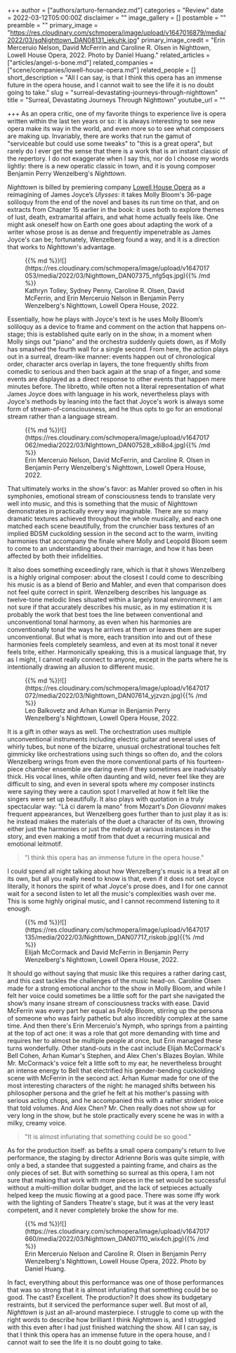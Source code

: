 +++
author = ["authors/arturo-fernandez.md"]
categories = "Review"
date = 2022-03-12T05:00:00Z
disclaimer = ""
image_gallery = []
postamble = ""
preamble = ""
primary_image = "https://res.cloudinary.com/schmopera/image/upload/v1647016879/media/2022/03/sqNighttown_DAN08131_iekuhk.jpg"
primary_image_credit = "Erin Merceruio Nelson, David McFerrin and Caroline R. Olsen in Nighttown, Lowell House Opera, 2022. Photo by Daniel Huang."
related_articles = ["articles/angel-s-bone.md"]
related_companies = ["scene/companies/lowell-house-opera.md"]
related_people = []
short_description = "All I can say, is that I think this opera has an immense future in the opera house, and I cannot wait to see the life it is no doubt going to take."
slug = "surreal-devastating-journeys-through-nighttown"
title = "Surreal, Devastating Journeys Through Nighttown"
youtube_url = ""

+++
As an opera critic, one of my favorite things to experience live is opera written within the last ten years or so: it is always interesting to see new opera make its way in the world, and even more so to see what composers are making up. Invariably, there are works that run the gamut of "serviceable but could use some tweaks" to "this is a great opera", but rarely do I ever get the sense that there is a work that is an instant classic of the repertory. I do not exaggerate when I say this, nor do I choose my words lightly: there is a new operatic classic in town, and it is young composer Benjamin Perry Wenzelberg's _Nighttown_.

_Nighttown_ is billed by premiering company [Lowell House Opera](/scene/companies/lowell-house-opera/) as a reimagining of James Joyce’s _Ulysses_: it takes Molly Bloom's 36-page soliloquy from the end of the novel and bases its run time on that, and on extracts from Chapter 15 earlier in the book: it uses both to explore themes of lust, death, extramarital affairs, and what home actually feels like. One might ask oneself how on Earth one goes about adapting the work of a writer whose prose is as dense and frequently impenetrable as James Joyce's can be; fortunately, Wenzelberg found a way, and it is a direction that works to _Nighttown_'s advantage.

<figure data-type="image">{{% md %}}![](https://res.cloudinary.com/schmopera/image/upload/v1647017053/media/2022/03/Nighttown_DAN07375_nfg5qs.jpg){{% /md %}}

<figcaption>Kathryn Tolley, Sydney Penny, Caroline R. Olsen, David McFerrin, and Erin Merceruio Nelson in Benjamin Perry Wenzelberg's Nighttown, Lowell Opera House, 2022.</figcaption>  
</figure>

Essentially, how he plays with Joyce's text is he uses Molly Bloom’s soliloquy as a device to frame and comment on the action that happens on-stage; this is established quite early on in the show, in a moment when Molly sings out "piano" and the orchestra suddenly quiets down, as if Molly has smashed the fourth wall for a single second. From here, the action plays out in a surreal, dream-like manner: events happen out of chronological order, character arcs overlap in layers, the tone frequently shifts from comedic to serious and then back again at the snap of a finger, and some events are displayed as a direct response to other events that happen mere minutes before. The libretto, while often not a literal representation of what James Joyce does with language in his work, nevertheless plays with Joyce's methods by leaning into the fact that Joyce's work is always some form of stream-of-consciousness, and he thus opts to go for an emotional stream rather than a language stream.

<figure data-type="image">{{% md %}}![](https://res.cloudinary.com/schmopera/image/upload/v1647017062/media/2022/03/NIghttown_DAN07528_x8i8o4.jpg){{% /md %}}

<figcaption>Erin Merceruio Nelson, David McFerrin, and Caroline R. Olsen in Benjamin Perry Wenzelberg's Nighttown, Lowell Opera House, 2022.</figcaption>  
</figure>

That ultimately works in the show's favor: as Mahler proved so often in his symphonies, emotional stream of consciousness tends to translate very well into music, and this is something that the music of _Nighttown_ demonstrates in practically every way imaginable. There are so many dramatic textures achieved throughout the whole musically, and each one matched each scene beautifully, from the crunchier bass textures of an implied BDSM cuckolding session in the second act to the warm, inviting harmonies that accompany the finale where Molly and Leopold Bloom seem to come to an understanding about their marriage, and how it has been affected by both their infidelities.

It also does something exceedingly rare, which is that it shows Wenzelberg is a highly original composer: about the closest I could come to describing his music is as a blend of Berio and Mahler, and even that comparison does not feel quite correct in spirit. Wenzelberg describes his language as twelve-tone melodic lines situated within a largely tonal environment; I am not sure if that accurately describes his music, as in my estimation it is probably the work that best toes the line between conventional and unconventional tonal harmony, as even when his harmonies are conventionally tonal the ways he arrives at them or leaves them are super unconventional. But what is more, each transition into and out of these harmonies feels completely seamless, and even at its most tonal it never feels trite, either. Harmonically speaking, this is a musical language that, try as I might, I cannot really connect to anyone, except in the parts where he is intentionally drawing an allusion to different music.

<figure data-type="image">{{% md %}}![](https://res.cloudinary.com/schmopera/image/upload/v1647017072/media/2022/03/Nighttown_DAN07614_yjzvzn.jpg){{% /md %}}

<figcaption>Leo Balkovetz and Arhan Kumar in Benjamin Perry Wenzelberg's Nighttown, Lowell Opera House, 2022.</figcaption>  
</figure>

It is a gift in other ways as well. The orchestration uses multiple unconventional instruments including electric guitar and several uses of whirly tubes, but none of the bizarre, unusual orchestrational touches felt gimmicky like orchestrations using such things so often do, and the colors Wenzelberg wrings from even the more conventional parts of his fourteen-piece chamber ensemble are daring even if they sometimes are inadvisably thick. His vocal lines, while often daunting and wild, never feel like they are difficult to sing, and even in several spots where my composer instincts were saying they were a caution spot I marvelled at how it felt like the singers were set up beautifully. It also plays with quotation in a truly spectacular way: "Lá ci darem la mano" from Mozart's _Don Giovanni_ makes frequent appearances, but Wenzelberg goes further than to just play it as is: he instead makes the materials of the duet a character of its own, throwing either just the harmonies or just the melody at various instances in the story, and even making a motif from that duet a recurring musical and emotional leitmotif.

> "I think this opera has an immense future in the opera house."

I could spend all night talking about how Wenzelberg's music is a treat all on its own, but all you really need to know is that, even if it does not set Joyce literally, it honors the spirit of what Joyce's prose does, and I for one cannot wait for a second listen to let all the music's complexities wash over me. This is some highly original music, and I cannot recommend listening to it enough.

<figure data-type="image">{{% md %}}![](https://res.cloudinary.com/schmopera/image/upload/v1647017135/media/2022/03/Nighttown_DAN07717_riskob.jpg){{% /md %}}

<figcaption>Elijah McCormack and David McFerrin in Benjamin Perry Wenzelberg's Nighttown, Lowell Opera House, 2022.</figcaption>  
</figure>

It should go without saying that music like this requires a rather daring cast, and this cast tackles the challenges of the music head-on. Caroline Olsen made for a strong emotional anchor to the show in Molly Bloom, and while I felt her voice could sometimes be a little soft for the part she navigated the show’s many insane stream of consciousness tracks with ease. David McFerrin was every part her equal as Poldy Bloom, stirring up the persona of someone who was fairly pathetic but also incredibly complex at the same time. And then there's Erin Merceruio's Nymph, who springs from a painting at the top of act one: it was a role that got more demanding with time and requires her to almost be multiple people at once, but Erin managed these turns wonderfully. Other stand-outs in the cast include Elijah McCormack's Bell Cohen, Arhan Kumar's Stephen, and Alex Chen's Blazes Boylan. While Mr. McCormack's voice felt a little soft to my ear, he nevertheless brought an intense energy to Bell that electrified his gender-bending cuckolding scene with McFerrin in the second act. Arhan Kumar made for one of the most interesting characters of the night: he managed shifts between his philosopher persona and the grief he felt at his mother's passing with serious acting chops, and he accompanied this with a rather strident voice that told volumes. And Alex Chen? Mr. Chen really does not show up for very long in the show, but he stole practically every scene he was in with a milky, creamy voice.

> "It is almost infuriating that something could be so good."

As for the production itself: as befits a small opera company's return to live performance, the staging by director Adrienne Boris was quite simple, with only a bed, a standee that suggested a painting frame, and chairs as the only pieces of set. But with something so surreal as this opera, I am not sure that making that work with more pieces in the set would be successful without a multi-million dollar budget, and the lack of setpieces actually helped keep the music flowing at a good pace. There was some iffy work with the lighting of Sanders Theatre's stage, but it was at the very least competent, and it never completely broke the show for me.

<figure data-type="image">{{% md %}}![](https://res.cloudinary.com/schmopera/image/upload/v1647017660/media/2022/03/Nighttown_DAN07110_wix4ch.jpg){{% /md %}}

<figcaption>Erin Merceruio Nelson and Caroline R. Olsen in Benjamin Perry Wenzelberg's Nighttown, Lowell House Opera, 2022. Photo by Daniel Huang.</figcaption>  
</figure>

In fact, everything about this performance was one of those performances that was so strong that it is almost infuriating that something could be so good. The cast? Excellent. The production? It does show its budgetary restraints, but it serviced the performance super well. But most of all, _Nighttown_ is just an all-around masterpiece. I struggle to come up with the right words to describe how brilliant I think _Nighttown_ is, and I struggled with this even after I had just finished watching the show. All I can say, is that I think this opera has an immense future in the opera house, and I cannot wait to see the life it is no doubt going to take.
